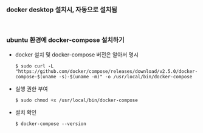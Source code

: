 ### docker desktop 설치시, 자동으로 설치됨

<br>

### ubuntu 환경에 docker-compose 설치하기

- docker 설치 및 docker-compose 버전은 알아서 명시

    ```
    $ sudo curl -L "https://github.com/docker/compose/releases/download/v2.5.0/docker-compose-$(uname -s)-$(uname -m)" -o /usr/local/bin/docker-compose
    ```
- 실행 권한 부여
    ```
    $ sudo chmod +x /usr/local/bin/docker-compose
    ```
- 설치 확인
    ```
    $ docker-compose --version
    ```